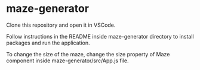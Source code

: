 # maze-generator

Clone this repository and open it in VSCode.


Follow instructions in the README inside maze-generator directory to install packages and run the application.


To change the size of the maze, change the size property of Maze component inside maze-generator/src/App.js file.
